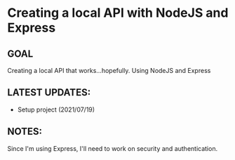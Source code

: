 # Creating a local API with NodeJS and Express
## GOAL
Creating a local API that works...hopefully.
Using NodeJS and Express

## LATEST UPDATES:
- Setup project (2021/07/19)

## NOTES: 
Since I'm using Express, I'll need to work on security and authentication.